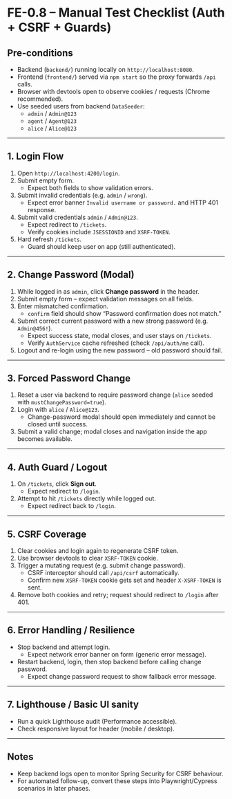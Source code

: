 # FE-0.8 – Manual Test Checklist (Auth + CSRF + Guards)

## Pre-conditions
- Backend (`backend/`) running locally on `http://localhost:8080`.
- Frontend (`frontend/`) served via `npm start` so the proxy forwards `/api` calls.
- Browser with devtools open to observe cookies / requests (Chrome recommended).
- Use seeded users from backend `DataSeeder`:
  - `admin` / `Admin@123`
  - `agent` / `Agent@123`
  - `alice` / `Alice@123`

---

## 1. Login Flow
1. Open `http://localhost:4200/login`.
2. Submit empty form.
   - Expect both fields to show validation errors.
3. Submit invalid credentials (e.g. `admin` / `wrong`).
   - Expect error banner `Invalid username or password.` and HTTP 401 response.
4. Submit valid credentials `admin` / `Admin@123`.
   - Expect redirect to `/tickets`.
   - Verify cookies include `JSESSIONID` and `XSRF-TOKEN`.
5. Hard refresh `/tickets`.
   - Guard should keep user on app (still authenticated).

---

## 2. Change Password (Modal)
1. While logged in as `admin`, click **Change password** in the header.
2. Submit empty form – expect validation messages on all fields.
3. Enter mismatched confirmation.
   - `confirm` field should show “Password confirmation does not match.”
4. Submit correct current password with a new strong password (e.g. `Admin@456!`).
   - Expect success state, modal closes, and user stays on `/tickets`.
   - Verify `AuthService` cache refreshed (check `/api/auth/me` call).
5. Logout and re-login using the new password – old password should fail.

---

## 3. Forced Password Change
1. Reset a user via backend to require password change (`alice` seeded with `mustChangePassword=true`).
2. Login with `alice` / `Alice@123`.
   - Change-password modal should open immediately and cannot be closed until success.
3. Submit a valid change; modal closes and navigation inside the app becomes available.

---

## 4. Auth Guard / Logout
1. On `/tickets`, click **Sign out**.
   - Expect redirect to `/login`.
2. Attempt to hit `/tickets` directly while logged out.
   - Expect redirect back to `/login`.

---

## 5. CSRF Coverage
1. Clear cookies and login again to regenerate CSRF token.
2. Use browser devtools to clear `XSRF-TOKEN` cookie.
3. Trigger a mutating request (e.g. submit change password).
   - CSRF interceptor should call `/api/csrf` automatically.
   - Confirm new `XSRF-TOKEN` cookie gets set and header `X-XSRF-TOKEN` is sent.
4. Remove both cookies and retry; request should redirect to `/login` after 401.

---

## 6. Error Handling / Resilience
- Stop backend and attempt login.
  - Expect network error banner on form (generic error message).
- Restart backend, login, then stop backend before calling change password.
  - Expect change password request to show fallback error message.

---

## 7. Lighthouse / Basic UI sanity
- Run a quick Lighthouse audit (Performance accessible).
- Check responsive layout for header (mobile / desktop).

---

## Notes
- Keep backend logs open to monitor Spring Security for CSRF behaviour.
- For automated follow-up, convert these steps into Playwright/Cypress scenarios in later phases.
